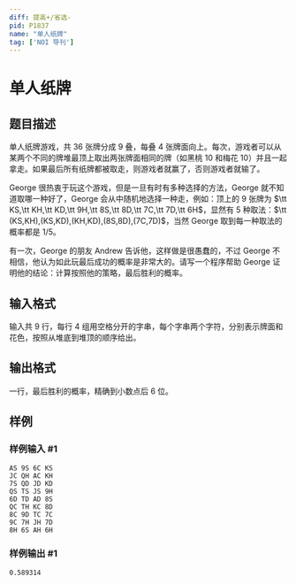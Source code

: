 ```yaml
---
diff: 提高+/省选-
pid: P1837
name: "单人纸牌"
tag: ['NOI 导刊']
---
```

# 单人纸牌
## 题目描述

单人纸牌游戏，共 $36$ 张牌分成 $9$ 叠，每叠 $4$ 张牌面向上。每次，游戏者可以从某两个不同的牌堆最顶上取出两张牌面相同的牌（如黑桃 $10$ 和梅花 $10$）并且一起拿走。如果最后所有纸牌都被取走，则游戏者就赢了，否则游戏者就输了。

George 很热衷于玩这个游戏，但是一旦有时有多种选择的方法，George 就不知道取哪一种好了，George 会从中随机地选择一种走，例如：顶上的 $9$ 张牌为 $\tt KS,\tt KH,\tt KD,\tt 9H,\tt 8S,\tt 8D,\tt 7C,\tt 7D,\tt 6H$，显然有 $5$ 种取法：$\tt (KS,KH),(KS,KD),(KH,KD),(8S,8D),(7C,7D)$，当然 George 取到每一种取法的概率都是 $1/5$。

有一次，George 的朋友 Andrew 告诉他，这样做是很愚蠢的，不过 George 不相信，他认为如此玩最后成功的概率是非常大的。请写一个程序帮助 George 证明他的结论：计算按照他的策略，最后胜利的概率。
## 输入格式

输入共 $9$ 行，每行 $4$ 组用空格分开的字串，每个字串两个字符，分别表示牌面和花色，按照从堆底到堆顶的顺序给出。

## 输出格式

一行，最后胜利的概率，精确到小数点后 $6$ 位。

## 样例

### 样例输入 #1
```
AS 9S 6C KS 
JC QH AC KH 
7S QD JD KD 
QS TS JS 9H 
6D TD AD 8S 
QC TH KC 8D 
8C 9D TC 7C 
9C 7H JH 7D 
8H 6S AH 6H 
```
### 样例输出 #1
```
0.589314
```

